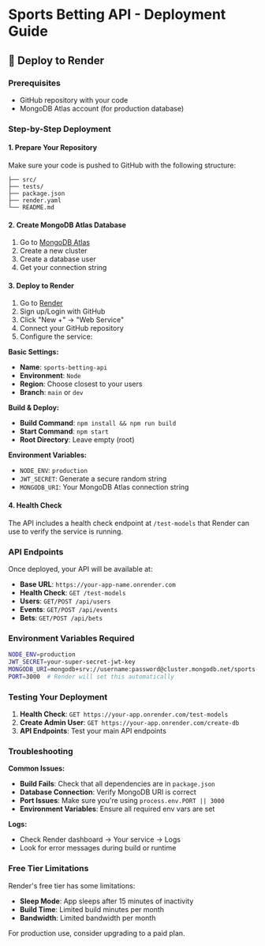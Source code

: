 # Sports Betting API - Deployment Guide

## 🚀 Deploy to Render

### Prerequisites
- GitHub repository with your code
- MongoDB Atlas account (for production database)

### Step-by-Step Deployment

#### 1. Prepare Your Repository
Make sure your code is pushed to GitHub with the following structure:
```
├── src/
├── tests/
├── package.json
├── render.yaml
└── README.md
```

#### 2. Create MongoDB Atlas Database
1. Go to [MongoDB Atlas](https://www.mongodb.com/atlas)
2. Create a new cluster
3. Create a database user
4. Get your connection string

#### 3. Deploy to Render
1. Go to [Render](https://render.com)
2. Sign up/Login with GitHub
3. Click "New +" → "Web Service"
4. Connect your GitHub repository
5. Configure the service:

**Basic Settings:**
- **Name**: `sports-betting-api`
- **Environment**: `Node`
- **Region**: Choose closest to your users
- **Branch**: `main` or `dev`

**Build & Deploy:**
- **Build Command**: `npm install && npm run build`
- **Start Command**: `npm start`
- **Root Directory**: Leave empty (root)

**Environment Variables:**
- `NODE_ENV`: `production`
- `JWT_SECRET`: Generate a secure random string
- `MONGODB_URI`: Your MongoDB Atlas connection string

#### 4. Health Check
The API includes a health check endpoint at `/test-models` that Render can use to verify the service is running.

### API Endpoints

Once deployed, your API will be available at:
- **Base URL**: `https://your-app-name.onrender.com`
- **Health Check**: `GET /test-models`
- **Users**: `GET/POST /api/users`
- **Events**: `GET/POST /api/events`
- **Bets**: `GET/POST /api/bets`

### Environment Variables Required

```bash
NODE_ENV=production
JWT_SECRET=your-super-secret-jwt-key
MONGODB_URI=mongodb+srv://username:password@cluster.mongodb.net/sports-betting
PORT=3000  # Render will set this automatically
```

### Testing Your Deployment

1. **Health Check**: `GET https://your-app.onrender.com/test-models`
2. **Create Admin User**: `GET https://your-app.onrender.com/create-db`
3. **API Endpoints**: Test your main API endpoints

### Troubleshooting

**Common Issues:**
- **Build Fails**: Check that all dependencies are in `package.json`
- **Database Connection**: Verify MongoDB URI is correct
- **Port Issues**: Make sure you're using `process.env.PORT || 3000`
- **Environment Variables**: Ensure all required env vars are set

**Logs:**
- Check Render dashboard → Your service → Logs
- Look for error messages during build or runtime

### Free Tier Limitations

Render's free tier has some limitations:
- **Sleep Mode**: App sleeps after 15 minutes of inactivity
- **Build Time**: Limited build minutes per month
- **Bandwidth**: Limited bandwidth per month

For production use, consider upgrading to a paid plan.
